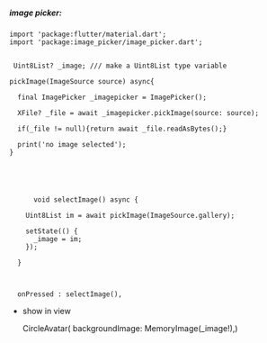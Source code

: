 ##### image picker:


    import 'package:flutter/material.dart';
    import 'package:image_picker/image_picker.dart';
    
    
     Uint8List? _image; /// make a Uint8List type variable

    pickImage(ImageSource source) async{
    
      final ImagePicker _imagepicker = ImagePicker();
      
      XFile? _file = await _imagepicker.pickImage(source: source);

      if(_file != null){return await _file.readAsBytes();}
      
      print('no image selected');
    }
    
    
    
    
    
          void selectImage() async {
          
        Uint8List im = await pickImage(ImageSource.gallery);
        
        setState(() {
          _image = im;
        });
      
      }
      
      
      
      onPressed : selectImage(),
   
   
  - show in view
  
       CircleAvatar( backgroundImage: MemoryImage(_image!),)
      
      
      


        

